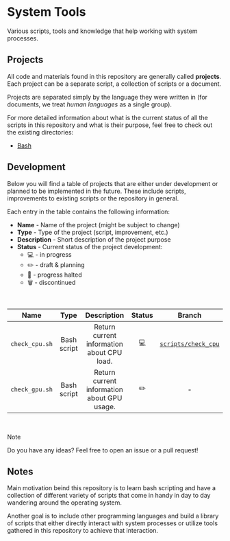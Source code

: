 # System Tools

Various scripts, tools and knowledge that help working with system processes.

## Projects

All code and materials found in this repository are generally called **projects**. Each project can be a separate script, a collection of scripts or a document.

Projects are separated simply by the language they were written in (for documents, we treat _human languages_ as a single group). 

For more detailed information about what is the current status of all the scripts in this repository and what is their purpose, feel free to check out the existing directories:
* [Bash](./bash/)

## Development

Below you will find a table of projects that are either under development or planned to be implemented in the future. These include scripts, improvements to existing scripts or the repository in general.

Each entry in the table contains the following information:
* **Name** - Name of the project (might be subject to change)
* **Type** - Type of the project (script, improvement, etc.)
* **Description** - Short description of the project purpose
* **Status** - Current status of the project development:
    * :computer: - in progress
    * :pencil2: - draft & planning
    * :stop_sign: - progress halted
    * :wastebasket: - discontinued

<br>
<div align="center">

| Name | Type | Description | Status | Branch |
|:----:|:----:|:-----------:|:------:|:------:|
| `check_cpu.sh` | Bash script | Return current information about CPU load. | :computer: | [`scripts/check_cpu`](https://github.com/neurowelt/system-tools/tree/scripts/check_cpu) |
| `check_gpu.sh` | Bash script | Return current information about GPU usage. | :pencil2: | - |

</div>
<br>

> [!NOTE]
> Do you have any ideas? Feel free to open an issue or a pull request!

## Notes

Main motivation beind this repository is to learn bash scripting and have a collection of different variety of scripts that come in handy in day to day wandering around the operating system.

Another goal is to include other programming languages and build a library of scripts that either directly interact with system processes or utilize tools gathered in this repository to achieve that interaction.
